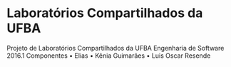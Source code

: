 # Laboratórios Compartilhados da UFBA
Projeto de Laboratórios Compartilhados da UFBA
Engenharia de Software 2016.1
Componentes 
      • Elias
	  • Kênia Guimarães
      • Luis Oscar Resende